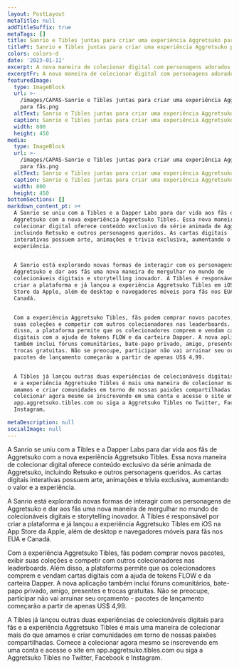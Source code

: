 ```yaml
---
layout: PostLayout
metaTitle: null
addTitleSuffix: true
metaTags: []
title: Sanrio e Tibles juntas para criar uma experiência Aggretsuko para fãs
titlePt: Sanrio e Tibles juntas para criar uma experiência Aggretsuko para fãs
colors: colors-d
date: '2023-01-11'
excerpt: A nova maneira de colecionar digital com personagens adorados de Aggretsuko
excerptFr: A nova maneira de colecionar digital com personagens adorados de Aggretsuko
featuredImage:
  type: ImageBlock
  url: >-
    /images/CAPAS-Sanrio e Tibles juntas para criar uma experiência Aggretsuko
    para fãs.png
  altText: Sanrio e Tibles juntas para criar uma experiência Aggretsuko para fãs
  caption: Sanrio e Tibles juntas para criar uma experiência Aggretsuko para fãs
  width: 800
  height: 450
media:
  type: ImageBlock
  url: >-
    /images/CAPAS-Sanrio e Tibles juntas para criar uma experiência Aggretsuko
    para fãs.png
  altText: Sanrio e Tibles juntas para criar uma experiência Aggretsuko para fãs
  caption: Sanrio e Tibles juntas para criar uma experiência Aggretsuko para fãs
  width: 800
  height: 450
bottomSections: []
markdown_content_pt: >+
  A Sanrio se uniu com a Tibles e a Dapper Labs para dar vida aos fãs de
  Aggretsuko com a nova experiência Aggretsuko Tibles. Essa nova maneira de
  colecionar digital oferece conteúdo exclusivo da série animada de Aggretsuko,
  incluindo Retsuko e outros personagens queridos. As cartas digitais
  interativas possuem arte, animações e trivia exclusiva, aumentando o valor e a
  experiência.


  A Sanrio está explorando novas formas de interagir com os personagens de
  Aggretsuko e dar aos fãs uma nova maneira de mergulhar no mundo de
  colecionáveis digitais e storytelling inovador. A Tibles é responsável por
  criar a plataforma e já lançou a experiência Aggretsuko Tibles em iOS na App
  Store da Apple, além de desktop e navegadores móveis para fãs nos EUA e
  Canadá.


  Com a experiência Aggretsuko Tibles, fãs podem comprar novos pacotes, exibir
  suas coleções e competir com outros colecionadores nas leaderboards. Além
  disso, a plataforma permite que os colecionadores comprem e vendam cartas
  digitais com a ajuda de tokens FLOW e da carteira Dapper. A nova aplicação
  também inclui fóruns comunitários, bate-papo privado, amigo, presentes e
  trocas gratuitas. Não se preocupe, participar não vai arruinar seu orçamento -
  pacotes de lançamento começarão a partir de apenas US$ 4,99.


  A Tibles já lançou outras duas experiências de colecionáveis digitais para fãs
  e a experiência Aggretsuko Tibles é mais uma maneira de colecionar mais do que
  amamos e criar comunidades em torno de nossas paixões compartilhadas. Comece a
  colecionar agora mesmo se inscrevendo em uma conta e acesse o site em
  app.aggretsuko.tibles.com ou siga a Aggretsuko Tibles no Twitter, Facebook e
  Instagram.

metaDescription: null
socialImage: null
---
```

A Sanrio se uniu com a Tibles e a Dapper Labs para dar vida aos fãs de Aggretsuko com a nova experiência Aggretsuko Tibles. Essa nova maneira de colecionar digital oferece conteúdo exclusivo da série animada de Aggretsuko, incluindo Retsuko e outros personagens queridos. As cartas digitais interativas possuem arte, animações e trivia exclusiva, aumentando o valor e a experiência.

A Sanrio está explorando novas formas de interagir com os personagens de Aggretsuko e dar aos fãs uma nova maneira de mergulhar no mundo de colecionáveis digitais e storytelling inovador. A Tibles é responsável por criar a plataforma e já lançou a experiência Aggretsuko Tibles em iOS na App Store da Apple, além de desktop e navegadores móveis para fãs nos EUA e Canadá.

Com a experiência Aggretsuko Tibles, fãs podem comprar novos pacotes, exibir suas coleções e competir com outros colecionadores nas leaderboards. Além disso, a plataforma permite que os colecionadores comprem e vendam cartas digitais com a ajuda de tokens FLOW e da carteira Dapper. A nova aplicação também inclui fóruns comunitários, bate-papo privado, amigo, presentes e trocas gratuitas. Não se preocupe, participar não vai arruinar seu orçamento - pacotes de lançamento começarão a partir de apenas US$ 4,99.

A Tibles já lançou outras duas experiências de colecionáveis digitais para fãs e a experiência Aggretsuko Tibles é mais uma maneira de colecionar mais do que amamos e criar comunidades em torno de nossas paixões compartilhadas. Comece a colecionar agora mesmo se inscrevendo em uma conta e acesse o site em app.aggretsuko.tibles.com ou siga a Aggretsuko Tibles no Twitter, Facebook e Instagram.

